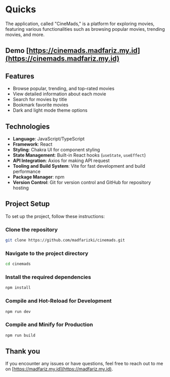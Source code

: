 # Quicks

The application, called "CineMads," is a platform for exploring movies, featuring various functionalities such as browsing popular movies, trending movies, and more.

## Demo [https://cinemads.madfariz.my.id](https://cinemads.madfariz.my.id)

## Features

- Browse popular, trending, and top-rated movies
- View detailed information about each movie
- Search for movies by title
- Bookmark favorite movies
- Dark and light mode theme options

## Technologies

- **Language**: JavaScript/TypeScript
- **Framework**: React
- **Styling**: Chakra UI for component styling
- **State Management**: Built-in React hooks (`useState`, `useEffect`)
- **API Integration**: Axios for making API request
- **Tooling and Build System**: Vite for fast development and build performance
- **Package Manager**: npm
- **Version Control**: Git for version control and GitHub for repository hosting

## Project Setup

To set up the project, follow these instructions:

### Clone the repository

```sh
git clone https://github.com/madfarizki/cinemads.git
```

### Navigate to the project directory

```sh
cd cinemads
```

### Install the required dependencies

```sh
npm install
```

### Compile and Hot-Reload for Development

```sh
npm run dev
```

### Compile and Minify for Production

```sh
npm run build
```

## Thank you

If you encounter any issues or have questions, feel free to reach out to me on [https://madfariz.my.id](https://madfariz.my.id).
